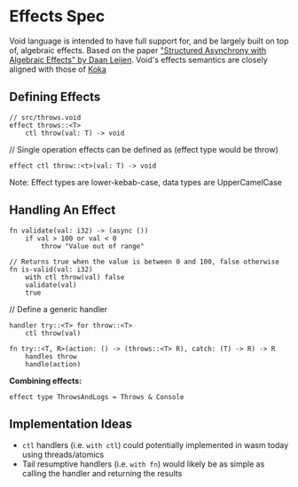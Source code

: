 # Effects Spec

Void language is intended to have full support for, and be largely built on top of, algebraic
effects. Based on the paper ["Structured Asynchrony with Algebraic Effects" by Daan Leijen](https://www.microsoft.com/en-us/research/wp-content/uploads/2017/05/asynceffects-msr-tr-2017-21.pdf). Void's effects semantics are closely aligned with those of
[Koka](https://koka-lang.github.io)

## Defining Effects

```
// src/throws.void
effect throws::<T>
	ctl throw(val: T) -> void
```

// Single operation effects can be defined as (effect type would be throw)

```
effect ctl throw::<t>(val: T) -> void
```

Note: Effect types are lower-kebab-case, data types are UpperCamelCase

## Handling An Effect

```
fn validate(val: i32) -> (async ())
	if val > 100 or val < 0
		throw "Value out of range"

// Returns true when the value is between 0 and 100, false otherwise
fn is-valid(val: i32)
	with ctl throw(val) false
	validate(val)
	true
```

// Define a generic handler

```
handler try::<T> for throw::<T>
	ctl throw(val)

fn try::<T, R>(action: () -> (throws::<T> R), catch: (T) -> R) -> R
	handles throw
	handle(action)

```

**Combining effects:**

```
effect type ThrowsAndLogs = Throws & Console
```

## Implementation Ideas

- `ctl` handlers (i.e. `with ctl`) could potentially implemented in wasm today using threads/atomics
- Tail resumptive handlers (i.e. `with fn`) would likely be as simple as calling the handler and returning the results
